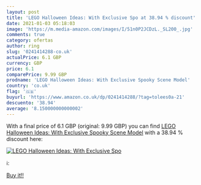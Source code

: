 ```yaml
---
layout: post
title: 'LEGO Halloween Ideas: With Exclusive Spo at 38.94 % discount'
date: 2021-01-03 05:18:03
image: 'https://m.media-amazon.com/images/I/51n0P2JCDzL._SL200_.jpg'
comments: true
category: ofertas
author: ring
slug: '0241414288-co.uk'
actualPrice: 6.1 GBP
currency: GBP
price: 6.1
comparePrice: 9.99 GBP
prodname: 'LEGO Halloween Ideas: With Exclusive Spooky Scene Model'
country: 'co.uk'
flag: '🇬🇧'
buyurl: 'https://www.amazon.co.uk/dp/0241414288/?tag=tolees0a-21'
descuento: '38.94'
average: '8.150000000000002'
---
```


With a final price of 6.1 GBP (original: 9.99 GBP) you can find [LEGO Halloween Ideas: With Exclusive Spooky Scene Model](https://www.amazon.co.uk/dp/0241414288/?tag=tolees0a-21) with a  38.94 % discount here:

[![LEGO Halloween Ideas: With Exclusive Spo](https://m.media-amazon.com/images/I/51n0P2JCDzL._SL200_.jpg)](https://www.amazon.co.uk/dp/0241414288/?tag=tolees0a-21)

ℹ️:


[Buy it!!](https://www.amazon.co.uk/dp/0241414288/?tag=tolees0a-21)
